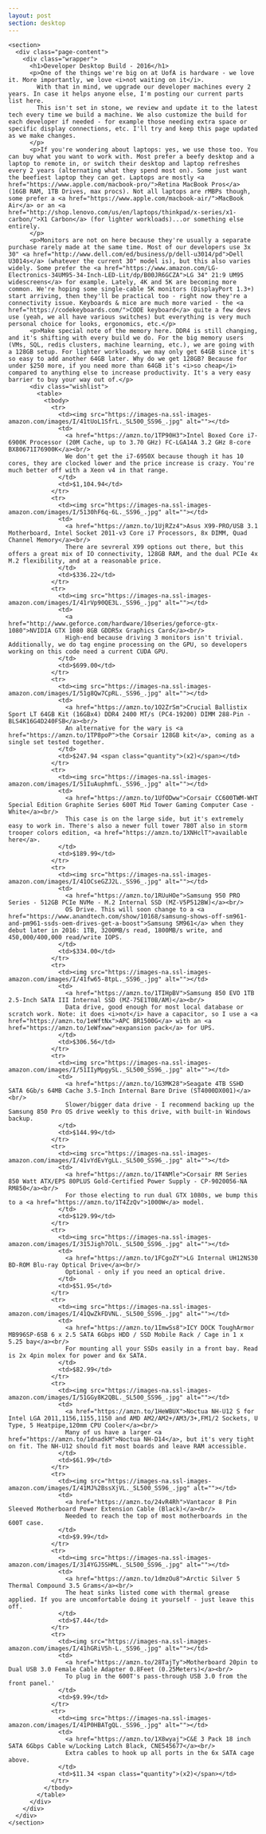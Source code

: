 ```yaml
---
layout: post
section: desktop
---
```

    <section>
      <div class="page-content">
        <div class="wrapper">
          <h1>Developer Desktop Build - 2016</h1>
          <p>One of the things we're big on at UofA is hardware - we love it. More importantly, we love <i>not waiting on it</i>. 
            With that in mind, we upgrade our developer machines every 2 years. In case it helps anyone else, I'm posting our current parts list here.
            This isn't set in stone, we review and update it to the latest tech every time we build a machine. We also customize the build for each developer if needed - for example those needing extra space or specific display connections, etc. I'll try and keep this page updated as we make changes.
          </p>
          <p>If you're wondering about laptops: yes, we use those too. You can buy what you want to work with. Most prefer a beefy desktop and a laptop to remote in, or switch their desktop and laptop refreshes every 2 years (alternating what they spend most on). Some just want the beefiest laptop they can get. Laptops are mostly <a href="https://www.apple.com/macbook-pro/">Retina MacBook Pros</a> (16GB RAM, 1TB Drives, max procs). Not all laptops are rMBPs though, some prefer a <a href="https://www.apple.com/macbook-air/">MacBook Air</a> or an <a href="http://shop.lenovo.com/us/en/laptops/thinkpad/x-series/x1-carbon/">X1 Carbon</a> (for lighter workloads)...or something else entirely.
          </p>
          <p>Monitors are not on here because they're usually a separate purchase rarely made at the same time. Most of our developers use 3x 30" <a href="http://www.dell.com/ed/business/p/dell-u3014/pd">Dell U3014s</a> (whatever the current 30" model is), but this also varies widely. Some prefer the <a href="https://www.amazon.com/LG-Electronics-34UM95-34-Inch-LED-Lit/dp/B00JR6GCZA">LG 34" 21:9 UM95 widescreens</a> for example. Lately, 4K and 5K are becoming more common. We're hoping some single-cable 5K monitors (DisplayPort 1.3+) start arriving, then they'll be practical too - right now they're a connectivity issue. Keyboards & mice are much more varied - the <a href="https://codekeyboards.com/">CODE keyboard</a> quite a few devs use (yeah, we all have various switches) but everything is very much personal choice for looks, ergonomics, etc.</p>
          <p>Make special note of the memory here. DDR4 is still changing, and it's shifting with every build we do. For the big memory users (VMs, SQL, redis clusters, machine learning, etc.), we are going with a 128GB setup. For lighter workloads, we may only get 64GB since it's so easy to add another 64GB later. Why do we get 128GB? Because for under $250 more, if you need more than 64GB it's <i>so cheap</i> compared to anything else to increase productivity. It's a very easy barrier to buy your way out of.</p>
          <div class="wishlist">
            <table>
              <tbody>
                <tr>
                  <td><img src="https://images-na.ssl-images-amazon.com/images/I/41tUoL1SfrL._SL500_SS96_.jpg" alt=""></td>
                  <td>
                    <a href="https://amzn.to/1TP90H3">Intel Boxed Core i7-6900K Processor (20M Cache, up to 3.70 GHz) FC-LGA14A 3.2 GHz 8-core BX80671I76900K</a><br/>
                    We don't get the i7-6950X because though it has 10 cores, they are clocked lower and the price increase is crazy. You're much better off with a Xeon v4 in that range.
                  </td>
                  <td>$1,104.94</td>
                </tr>
                <tr>
                  <td><img src="https://images-na.ssl-images-amazon.com/images/I/5130hF6q-6L._SS96_.jpg" alt=""></td>
                  <td>
                    <a href="https://amzn.to/1UjRZz4">Asus X99-PRO/USB 3.1 Motherboard, Intel Socket 2011-v3 Core i7 Processors, 8x DIMM, Quad Channel Memory</a><br/>
                    There are sevreral X99 options out there, but this offers a great mix of IO connectivity, 128GB RAM, and the dual PCIe 4x M.2 flexibility, and at a reasonable price.
                  </td>
                  <td>$336.22</td>
                </tr>
                <tr>
                  <td><img src="https://images-na.ssl-images-amazon.com/images/I/41rVp90QE3L._SS96_.jpg" alt=""></td>
                  <td>
                    <a href="http://www.geforce.com/hardware/10series/geforce-gtx-1080">NVIDIA GTX 1080 8GB GDDR5x Graphics Card</a><br/>
                    High-end because driving 3 monitors isn't trivial. Additionally, we do tag engine processing on the GPU, so developers working on this code need a current CUDA GPU.
                  </td>
                  <td>$699.00</td>
                </tr>
                <tr>
                  <td><img src="https://images-na.ssl-images-amazon.com/images/I/51g8Qw7CpRL._SS96_.jpg" alt=""></td>
                  <td>
                    <a href="https://amzn.to/1O2ZrSm">Crucial Ballistix Sport LT 64GB Kit (16GBx4) DDR4 2400 MT/s (PC4-19200) DIMM 288-Pin - BLS4K16G4D240FSB</a><br/>
                    An alternative for the wary is <a href="https://amzn.to/1TP8poP">the Corsair 128GB kit</a>, coming as a single set tested together.
                  </td>
                  <td>$247.94 <span class="quantity">(x2)</span></td>
                </tr>
                <tr>
                  <td><img src="https://images-na.ssl-images-amazon.com/images/I/51IuAuphmfL._SS96_.jpg" alt=""></td>
                  <td>
                    <a href="https://amzn.to/1UfODww">Corsair CC600TWM-WHT Special Edition Graphite Series 600T Mid Tower Gaming Computer Case - White</a><br/>
                    This case is on the large side, but it's extremely easy to work in. There's also a newer full tower 780T also in storm trooper colors edition, <a href="https://amzn.to/1XNHclT">available here</a>.
                  </td>
                  <td>$189.99</td>
                </tr>
                <tr>
                  <td><img src="https://images-na.ssl-images-amazon.com/images/I/41OCseGZJ2L._SS96_.jpg" alt=""></td>
                  <td>
                    <a href="https://amzn.to/1RUuHOe">Samsung 950 PRO Series - 512GB PCIe NVMe - M.2 Internal SSD (MZ-V5P512BW)</a><br/>
                    OS Drive. This will soon change to a <a href="https://www.anandtech.com/show/10168/samsung-shows-off-sm961-and-pm961-ssds-oem-drives-get-a-boost">Samsung SM961</a> when they debut later in 2016: 1TB, 3200MB/s read, 1800MB/s write, and 450,000/400,000 read/write IOPS.
                  </td>
                  <td>$334.00</td>
                </tr>
                <tr>
                  <td><img src="https://images-na.ssl-images-amazon.com/images/I/41fw65-8tpL._SS96_.jpg" alt=""></td>
                  <td>
                    <a href="https://amzn.to/1TIHpBV">Samsung 850 EVO 1TB 2.5-Inch SATA III Internal SSD (MZ-75E1T0B/AM)</a><br/>
                    Data drive, good enough for most local database or scratch work. Note: it does <i>not</i> have a capacitor, so I use a <a href="https://amzn.to/1eWftNx">APC BR1500G</a> with an <a href="https://amzn.to/1eWfxww">expansion pack</a> for UPS.
                  </td>
                  <td>$306.56</td>
                </tr>
                <tr>
                  <td><img src="https://images-na.ssl-images-amazon.com/images/I/51IIyMpgySL._SL500_SS96_.jpg" alt=""></td>
                  <td>
                    <a href="https://amzn.to/1G3MK28">Seagate 4TB SSHD SATA 6Gb/s 64MB Cache 3.5-Inch Internal Bare Drive (ST4000DX001)</a><br/>
                    Slower/bigger data drive - I recommend backing up the Samsung 850 Pro OS drive weekly to this drive, with built-in Windows backup.
                  </td>
                  <td>$144.99</td>
                </tr>
                <tr>
                  <td><img src="https://images-na.ssl-images-amazon.com/images/I/41vYdEvYgLL._SL500_SS96_.jpg" alt=""></td>
                  <td>
                    <a href="https://amzn.to/1T4NMle">Corsair RM Series 850 Watt ATX/EPS 80PLUS Gold-Certified Power Supply - CP-9020056-NA RM850</a><br/>
                    For those electing to run dual GTX 1080s, we bump this to a <a href="https://amzn.to/1T4ZzQv">1000W</a> model.
                  </td>
                  <td>$129.99</td>
                </tr>
                <tr>
                  <td><img src="https://images-na.ssl-images-amazon.com/images/I/315Jigh7OlL._SL500_SS96_.jpg" alt=""></td>
                  <td>
                    <a href="https://amzn.to/1FCgoZY">LG Internal UH12NS30 BD-ROM Blu-ray Optical Drive</a><br/>
                    Optional - only if you need an optical drive.
                  </td>
                  <td>$51.95</td>
                </tr>
                <tr>
                  <td><img src="https://images-na.ssl-images-amazon.com/images/I/41QwZkFDVNL._SL500_SS96_.jpg" alt=""></td>
                  <td>
                    <a href="https://amzn.to/1ImwSs8">ICY DOCK ToughArmor MB996SP-6SB 6 x 2.5 SATA 6Gbps HDD / SSD Mobile Rack / Cage in 1 x 5.25 bay</a><br/>
                    For mounting all your SSDs easily in a front bay. Read is 2x 4pin molex for power and 6x SATA.
                  </td>
                  <td>$82.99</td>
                </tr>
                <tr>
                  <td><img src="https://images-na.ssl-images-amazon.com/images/I/51GGy8K2QBL._SL500_SS96_.jpg" alt=""></td>
                  <td>
                    <a href="https://amzn.to/1HeWBUX">Noctua NH-U12 S for Intel LGA 2011,1156,1155,1150 and AMD AM2/AM2+/AM3/3+,FM1/2 Sockets, U Type, 5 Heatpipe,120mm CPU Cooler</a><br/>
                    Many of us have a larger <a href="https://amzn.to/1dnadkM">Noctua NH-D14</a>, but it's very tight on fit. The NH-U12 should fit most boards and leave RAM accessible.
                  </td>
                  <td>$61.99</td>
                </tr>
                <tr>
                  <td><img src="https://images-na.ssl-images-amazon.com/images/I/41MJ%2BssXjVL._SL500_SS96_.jpg" alt=""></td>
                  <td>
                    <a href="https://amzn.to/24vR4Rh">Vantacor 8 Pin Sleeved Motherboard Power Extension Cable (Black)</a><br/>
                    Needed to reach the top of most motherboards in the 600T case.
                  </td>
                  <td>$9.99</td>
                </tr>
                <tr>
                  <td><img src="https://images-na.ssl-images-amazon.com/images/I/314YGJ5SHML._SL500_SS96_.jpg" alt=""></td>
                  <td>
                    <a href="https://amzn.to/1dmzOu8">Arctic Silver 5 Thermal Compound 3.5 Grams</a><br/>
                    The heat sinks listed come with thermal grease applied. If you are uncomfortable doing it yourself - just leave this off.
                  </td>
                  <td>$7.44</td>
                </tr>
                <tr>
                  <td><img src="https://images-na.ssl-images-amazon.com/images/I/41hGRiV5h-L._SS96_.jpg" alt=""></td>
                  <td>
                    <a href="https://amzn.to/28TajTy">Motherboard 20pin to Dual USB 3.0 Female Cable Adapter 0.8Feet (0.25Meters)</a><br/>
                    To plug in the 600T's pass-through USB 3.0 from the front panel.'
                  </td>
                  <td>$9.99</td>
                </tr>
                <tr>
                  <td><img src="https://images-na.ssl-images-amazon.com/images/I/41P0HBATgQL._SS96_.jpg" alt=""></td>
                  <td>
                    <a href="https://amzn.to/1X8wyaj">C&E 3 Pack 18 inch SATA 6Gbps Cable w/Locking Latch Black, CNE545677</a><br/>
                    Extra cables to hook up all ports in the 6x SATA cage above.
                  </td>
                  <td>$11.34 <span class="quantity">(x2)</span></td>
                </tr>
              </tbody>
            </table>
          </div>
        </div>
      </div>
    </section>
